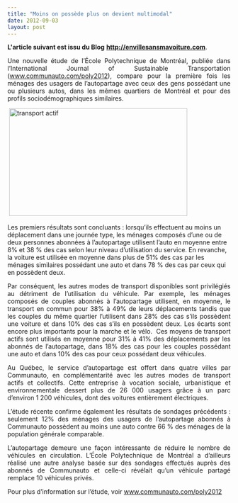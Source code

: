 ```yaml
---
title: "Moins on possède plus on devient multimodal"
date: 2012-09-03
layout: post
---
```


<p style="text-align: justify"><strong>L'article suivant est issu du Blog</strong> <a href="http://envillesansmavoiture.com" target="_blank"><strong>http://envillesansmavoiture.com</strong></a>. </p> <p style="text-align: justify">Une nouvelle étude de l’École Polytechnique de Montréal, publiée dans l’International Journal of Sustainable Transportation (<a href="http://www.communauto.com/poly2012" title="http://www.communauto.com/poly2012">www.communauto.com/poly2012</a>), compare pour la première fois les ménages des usagers de l’autopartage avec ceux des gens possédant une ou plusieurs autos, dans les mêmes quartiers de Montréal et pour des profils sociodémographiques similaires.</p> <p> <a href="http://envillesansmavoiture.com/2012/08/24/moins-de-deplacements-en-auto-quand-on-en-partage-une/graph/" rel="attachment wp-att-647"><img alt="transport actif" height="243" src="http://envillesansmavoiture.com/wp-content/uploads/2012/08/graph.png" style="margin-left: auto;margin-right: auto" width="402" /></a></p> <p style="text-align: justify"> </p>  <!--more-->  Les premiers résultats sont concluants : lorsqu’ils effectuent au moins un déplacement dans une journée type, les ménages composés d’une ou de deux personnes abonnées à l’autopartage utilisent l’auto en moyenne entre 8% et 38 % des cas selon leur niveau d’utilisation du service. En revanche, la voiture est utilisée en moyenne dans plus de 51% des cas par les ménages similaires possédant une auto et dans 78 % des cas par ceux qui en possèdent deux. <p style="text-align: justify">Par conséquent, les autres modes de transport disponibles sont privilégiés au détriment de l’utilisation du véhicule. Par exemple, les ménages composés de couples abonnés à l’autopartage utilisent, en moyenne, le transport en commun pour 38% à 49% de leurs déplacements tandis que les couples du même quartier l’utilisent dans 28% des cas s’ils possèdent une voiture et dans 10% des cas s’ils en possèdent deux. Les écarts sont encore plus importants pour la marche et le vélo.  Ces moyens de transport actifs sont utilisés en moyenne pour 31% à 41% des déplacements par les abonnés de l’autopartage, dans 18% des cas pour les couples possédant une auto et dans 10% des cas pour ceux possédant deux véhicules.</p> <p style="text-align: justify">Au Québec, le service d’autopartage est offert dans quatre villes par Communauto, en complémentarité avec les autres modes de transport actifs et collectifs. Cette entreprise à vocation sociale, urbanistique et environnementale dessert plus de 26 000 usagers grâce à un parc d’environ 1 200 véhicules, dont des voitures entièrement électriques.</p> <p style="text-align: justify">L’étude récente confirme également les résultats de sondages précédents : seulement 12% des ménages des usagers de l’autopartage abonnés à Communauto possèdent au moins une auto contre 66 % des ménages de la population générale comparable.</p> <p style="text-align: justify">L’autopartage demeure une façon intéressante de réduire le nombre de véhicules en circulation. L’École Polytechnique de Montréal a d’ailleurs réalisé une autre analyse basée sur des sondages effectués auprès des abonnés de Communauto et celle-ci révélait qu’un véhicule partagé remplace 10 véhicules privés.</p> <p style="text-align: justify">Pour plus d’information sur l’étude, voir <a href="http://www.communauto.com/poly2012">www.communauto.com/poly2012</a></p>